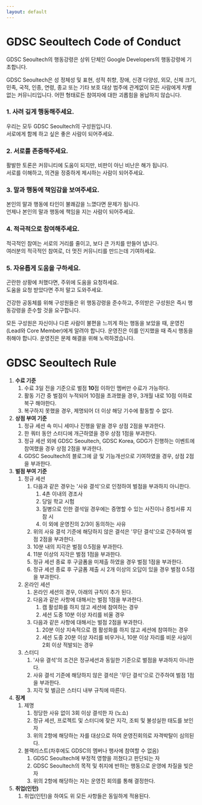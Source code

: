 ```yaml
---
layout: default
---
```


# GDSC Seoultech Code of Conduct

GDSC Seoultech의 행동강령은 상위 단체인 Google Developers의 행동강령에 기초합니다.

GDSC Seoultech은 성 정체성 및 표현, 성적 취향, 장애, 신경 다양성, 외모, 신체 크기, 민족, 국적, 인종, 연령, 종교 또는 기타 보호 대상 범주에 관계없이 모든 사람에게 차별 없는 커뮤니티입니다. 어떤 형태로든 참여자에 대한 괴롭힘을 용납하지 않습니다.

### 1. **사려 깊게 행동해주세요.**

우리는 모두 GDSC Seoultech의 구성원입니다. <br>
서로에게 함께 하고 싶은 좋은 사람이 되어주세요. 
   
### 2. **서로를 존중해주세요.**

활발한 토론은 커뮤니티에 도움이 되지만, 비판이 아닌 비난은 해가 됩니다. <br>
서로를 이해하고, 의견을 정중하게 제시하는 사람이 되어주세요.
   

### 3. **말과 행동에 책임감을 보여주세요.**

본인의 말과 행동에 타인이 불쾌감을 느꼈다면 문제가 됩니다.<br>
언제나 본인의 말과 행동에 책임을 지는 사람이 되어주세요.


### 4. **적극적으로 참여해주세요.**

적극적인 참여는 서로의 거리를 줄이고, 보다 큰 가치를 만들어 냅니다. <br>
여러분의 적극적인 참여로, 더 멋진 커뮤니티를 만드는데 기여하세요.


### 5. **자유롭게 도움을 구하세요.**

곤란한 상황에 처했다면, 주위에 도움을 요청하세요. <br>
도움을 요청 받았다면 주저 말고 도와주세요.


건강한 공동체를 위해 구성원들은 위 행동강령을 준수하고, 주의받은 구성원은 즉시 행동강령을 준수할 것을 요구합니다.

모든 구성원은 자신이나 다른 사람이 불편을 느끼게 하는 행동을 보았을 때, 운영진(Lead와 Core Member)에게 알려야 합니다. 운영진은 이를 인지했을 때 즉시 행동을 취해야 합니다. 운영진은 문제 해결을 위해 노력하겠습니다.

# GDSC Seoultech Rule

1. **수료 기준**
    1. 수료 3일 전을 기준으로 벌점 **10**점 이하인 멤버만 수료가 가능하다.
    2. 활동 기간 중 벌점이 누적되어 10점을 초과했을 경우, 3개월 내로 10점 이하로 복구 해야한다.
    3. 복구하지 못했을 경우, 제명되어 더 이상 해당 기수에 활동할 수 없다.
2. **상점 부여 기준**
    1. 정규 세션 속 미니 세미나 진행을 맡을 경우 상점 2점을 부과한다.
    2. 한 쿼터 동안 스터디에 개근하였을 경우 상점 1점을 부과한다.
    3. 정규 세션 외에 GDSC Seoultech, GDSC Korea, GDG가 진행하는 이벤트에 참여했을 경우 상점 2점을 부과한다.
    4. GDSC Seoultech의 블로그에 글 및 기능개선으로 기여하였을 경우, 상점 2점을 부과한다.
3. **벌점 부여 기준**
    1. 정규 세션
        1.  다음과 같은 경우는 '사유 결석'으로 인정하여 벌점을 부과하지 아니한다.
            1. 4촌 이내의 경조사
            2. 당일 학교 시험
            3. 질병으로 인한 결석일 경우에는 증명할 수 있는 사진이나 증빙서류 지참 시
            4. 이 외에 운영진의 2/3이 동의하는 사유
        2. 위의 사유 결석 기준에 해당하지 않은 결석은 '무단 결석'으로 간주하여 벌점 2점을 부과한다.
        3. 10분 내의 지각은 벌점 0.5점을 부과한다. 
        4. 11분 이상의 지각은 벌점 1점을 부과한다.
        5. 정규 세션 종료 후 구글폼을 미제출 하였을 경우 벌점 1점을 부과한다.
        6. 정규 세션 종료 후 구글폼 제출 시 2개 이상의 오답이 있을 경우 벌점 0.5점을 부과한다.
    2. 온라인 세션
        1. 온라인 세션의 경우, 아래의 규칙이 추가 된다. 
        2. 다음과 같은 사항에 대해서는 벌점 1점을 부과한다. 
            1. 캠 활성화를 하지 않고 세션에 참여하는 경우
            2. 세션 도중 10분 이상 자리를 비울 경우
        3. 다음과 같은 사항에 대해서는 벌점 2점을 부과한다.
            1. 20분 이상 지속적으로 캠 활성화를 하지 않고 세션에 참여하는 경우
            2. 세션 도중 20분 이상 자리를 비우거나, 10분 이상 자리를 비운 사실이 2회 이상 적발되는 경우
    3. 스터디
        1. '사유 결석'의 조건은 정규세션과 동일한 기준으로 벌점을 부과하지 아니한다.
        2. 사유 결석 기준에 해당하지 않은 결석은 '무단 결석'으로 간주하여 벌점 1점을 부과한다.
        3. 지각 및 벌금은 스터디 내부 규칙에 따른다.
4. **징계**
    1. 제명
        1. 정당한 사유 없이 3회 이상 결석한 자 (노쇼)
        2. 정규 세션, 프로젝트 및 스터디에 잦은 지각, 조퇴 및 불성실한 태도를 보인 자
        3. 위의 2항에 해당하는 자를 대상으로 하여 운영진회의로 자격박탈이 심의된다. 
    2. 블랙리스트(차후에도 GDSC의 멤버나 행사에 참여할 수 없음)
        1. GDSC Seoultech에 부정적 영향을 끼쳤다고 판단되는 자
        2. GDSC Seoultech의 목적 및 취지에 반하는 행동으로 운영에 차질을 빚은 자
        3. 위의 2항에 해당하는 자는 운영진 회의를 통해 결정한다.
5. **취업(인턴)**
    1. 취업(인턴)을 하여도 위 모든 사항들은 동일하게 적용된다.
